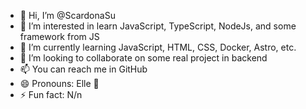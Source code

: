- 👋 Hi, I’m @ScardonaSu
- 👀 I’m interested in learn JavaScript, TypeScript, NodeJs, and some framework from JS
- 🌱 I’m currently learning JavaScript, HTML, CSS, Docker, Astro, etc.
- 💞️ I’m looking to collaborate on some real project in backend
- 📫 You can reach me in GitHub
- 😄 Pronouns: Elle 🤣
-  ⚡ Fun fact: N/n
<!---
ScardonaSu/ScardonaSu is a ✨ special ✨ repository because its `README.md` (this file) appears on your GitHub profile.
You can click the Preview link to take a look at your changes.
--->
